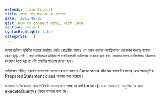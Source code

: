 ```yaml
---
extends: _layouts.post
title: জাভার সাথে MySQL এর কানেকশন
date: '2011-05-21'
gist: How to connect MySQL with Java.
section: content
syntaxHighlight: false
categories: []
---
```


জাভা বর্তমান পৃথিবীর অত্যন্ত জনপ্রিয় একটা প্রোগ্রামিং ভাষা। যে কোন ধরনের অ্যাপ্লিকেশন ডেভেলপ করতে জাভার কোন জুড়ি নেই। আর বর্তমানের অধিকাংশ সফটয়্যারেই ডাটাবেজ ব্যবহার করা হয়। জাভার সাথে ডাটাবেজের কিভাবে সংযোগ দিতে হয় তা এই পোষ্টের মাধ্যমে দেখান হল।

ডাটাবেজে বিভিন্ন ধরনের অপারেশন চালানোর জন্য জাভার Statement class(কমেন্টের মধ্যে) এবং অত্যাধুনিক PreparedStatement class ব্যবহার করা হয়েছে।

জাভাতে ডাটাবেজের কোন পরিবর্তন আনার জন্য executeUpdate() এবং কোন তথ্য অনুসন্ধানের জন্য executeQuery() মেথড ব্যবহার করা হয়।

<script src="https://gist.github.com/milon/b888d827513ecf1e79b57e88a58e45de.js">
</script>
